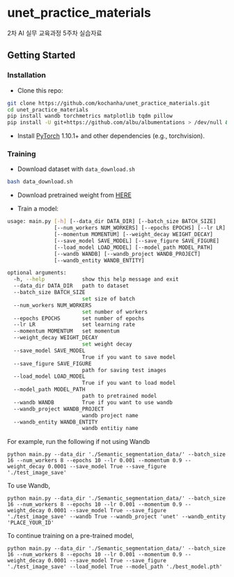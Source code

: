 # unet_practice_materials
2차 AI 실무 교육과정 5주차 실습자료

## Getting Started
### Installation
- Clone this repo:
```bash
git clone https://github.com/kochanha/unet_practice_materials.git
cd unet_practice_materials
pip install wandb torchmetrics matplotlib tqdm pillow
pip install -U git+https://github.com/albu/albumentations > /dev/null && echo
```

- Install [PyTorch](http://pytorch.org) 1.10.1+ and other dependencies (e.g., torchvision).

### Training
- Download dataset with `data_download.sh`
```bash
bash data_download.sh
```

- Download pretrained weight from [HERE](https://drive.google.com/file/d/1h4UQq68xQfyteLyjjt2IrrHIc-YyNVpg/view?usp=sharing)

- Train a model:
```bash
usage: main.py [-h] [--data_dir DATA_DIR] [--batch_size BATCH_SIZE]
               [--num_workers NUM_WORKERS] [--epochs EPOCHS] [--lr LR]
               [--momentum MOMENTUM] [--weight_decay WEIGHT_DECAY]
               [--save_model SAVE_MODEL] [--save_figure SAVE_FIGURE]
               [--load_model LOAD_MODEL] [--model_path MODEL_PATH]
               [--wandb WANDB] [--wandb_project WANDB_PROJECT]
               [--wandb_entity WANDB_ENTITY]

optional arguments:
  -h, --help            show this help message and exit
  --data_dir DATA_DIR   path to dataset
  --batch_size BATCH_SIZE
                        set size of batch
  --num_workers NUM_WORKERS
                        set number of workers
  --epochs EPOCHS       set number of epochs
  --lr LR               set learning rate
  --momentum MOMENTUM   set momentum
  --weight_decay WEIGHT_DECAY
                        set weight decay
  --save_model SAVE_MODEL
                        True if you want to save model
  --save_figure SAVE_FIGURE
                        path for saving test images
  --load_model LOAD_MODEL
                        True if you want to load model
  --model_path MODEL_PATH
                        path to pretrained model
  --wandb WANDB         True if you want to use wandb
  --wandb_project WANDB_PROJECT
                        wandb project name
  --wandb_entity WANDB_ENTITY
                        wandb entitiy name

```
For example, run the following if not using Wandb
```
python main.py --data_dir './Semantic_segmentation_data/' --batch_size 16 --num_workers 8 --epochs 10 --lr 0.001 --momentum 0.9 --weight_decay 0.0001 --save_model True --save_figure './test_image_save'
```
To use Wandb,
```
python main.py --data_dir './Semantic_segmentation_data/' --batch_size 16 --num_workers 8 --epochs 10 --lr 0.001 --momentum 0.9 --weight_decay 0.0001 --save_model True --save_figure './test_image_save' --wandb True --wandb_project 'unet' --wandb_entity 'PLACE_YOUR_ID'
```
To continue training on a pre-trained model,
```
python main.py --data_dir './Semantic_segmentation_data/' --batch_size 16 --num_workers 8 --epochs 10 --lr 0.001 --momentum 0.9 --weight_decay 0.0001 --save_model True --save_figure './test_image_save' --load_model True --model_path './best_model.pth'
```
